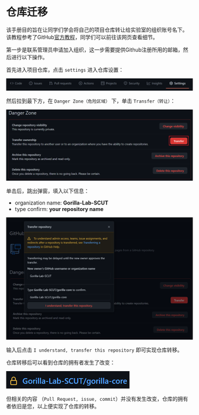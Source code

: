 # 仓库迁移
该手册目的旨在让同学们学会将自己的项目仓库转让给实验室的组织账号名下。
该教程参考了GitHub[官方教程](https://docs.github.com/cn/github/administering-a-repository/transferring-a-repository)，同学们可以前往该网页查看细节。

第一步是联系管理员申请加入组织，这一步需要提供Github注册所用的邮箱，然后进行以下操作。

首先进入项目仓库，点击 `settings` 进入仓库设置：

![settings](./images/settings.png)

然后拉到最下方，在 `Danger Zone（危险区域）` 下，单击 `Transfer（转让）`：

![bottoms](./images/bottoms.png)

单击后，跳出弹窗，填入以下信息：
- organization name: **Gorilla-Lab-SCUT**
- type confirm: **your repository name**

![confirm](./images/confirm.png)

输入后点击 `I understand, transfer this repository` 即可实现仓库转移。

仓库转移后可以看到仓库的拥有者发生了改变：

![result](./images/result.png)

但相关的内容 （`Pull Request, issue, commit`）并没有发生改变，仓库的拥有者依旧是您，以上便实现了仓库的转移。
